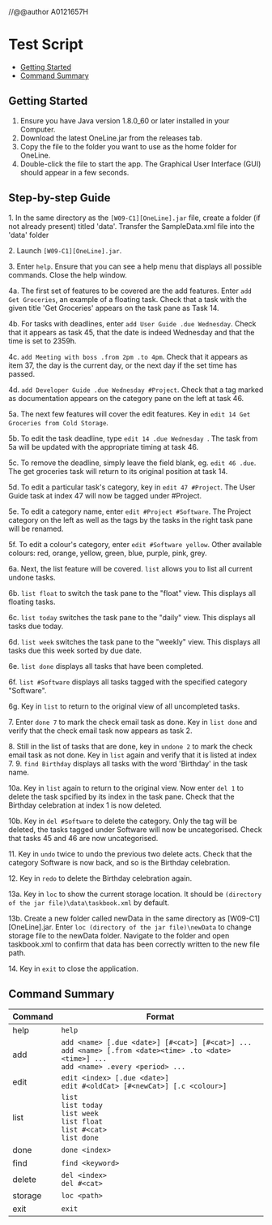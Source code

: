 //@@author A0121657H

# Test Script
* [Getting Started](#getting-started)
* [Command Summary](#command-summary)

## Getting Started
1. Ensure you have Java version 1.8.0_60 or later installed in your Computer.
2. Download the latest OneLine.jar from the releases tab.
3. Copy the file to the folder you want to use as the home folder for OneLine.
4. Double-click the file to start the app. The Graphical User Interface (GUI) should appear in a few seconds.


## Step-by-step Guide

1\. In the same directory as the `[W09-C1][OneLine].jar` file, create a folder (if not already present) titled 'data'. Transfer the SampleData.xml file into the 'data' folder

2\. Launch `[W09-C1][OneLine].jar`.

3\. Enter `help`. Ensure that you can see a help menu that displays all possible commands. Close the help window.

4a. The first set of features to be covered are the add features. Enter `add Get Groceries`, an example of a floating task. Check that a task with the given title 'Get Groceries' appears on the task pane as Task 14.

4b. For tasks with deadlines, enter `add User Guide .due Wednesday`. Check that it appears as task 45, that the date is indeed Wednesday and that the time is set to 2359h.

4c. `add Meeting with boss .from 2pm .to 4pm`. Check that it appears as item 37, the day is the current day, or the next day if the set time has passed.

4d. `add Developer Guide .due Wednesday #Project`. Check that a tag marked as documentation appears on the category pane on the left at task 46.

5a. The next few features will cover the edit features. Key in `edit 14 Get Groceries from Cold Storage`.

5b. To edit the task deadline, type `edit 14 .due Wednesday `. The task from 5a will be updated with the appropriate timing at task 46.

5c. To remove the deadline, simply leave the field blank, eg. `edit 46 .due`. The get groceries task will return to its original position at task 14.

5d. To edit a particular task's category, key in `edit 47 #Project`. The User Guide task at index 47 will now be tagged under #Project.

5e. To edit a category name, enter `edit #Project #Software`. The Project category on the left as well as the tags by the tasks in the right task pane will be renamed.

5f. To edit a colour's category, enter `edit #Software yellow`. Other available colours: red, orange, yellow, green, blue, purple, pink, grey.  

6a. Next, the list feature will be covered. `list` allows you to list all current undone tasks. 

6b. `list float` to switch the task pane to the "float" view. This displays all floating tasks.
    
6c. `list today` switches the task pane to the "daily" view. This displays all tasks due today.

6d. `list week` switches the task pane to the "weekly" view. This displays all tasks due this week sorted by due date.

6e. `list done` displays all tasks that have been completed.

6f. `list #Software` displays all tasks tagged with the specified category "Software".

6g. Key in `list` to return to the original view of all uncompleted tasks.  

7\. Enter `done 7` to mark the check email task as done. Key in `list done` and verify that the check email task now appears as task 2.

8\. Still in the list of tasks that are done, key in `undone 2` to mark the check email task as not done. Key in `list` again and verify that it is listed at index 7.
9\. `find Birthday` displays all tasks with the word 'Birthday' in the task name.  
    
10a. Key in `list` again to return to the original view. Now enter `del 1` to delete the task spcified by its index in the task pane. Check that the Birthday celebration at index 1 is now deleted.
    
10b. Key in `del #Software` to delete the category. Only the tag will be deleted, the tasks tagged under Software will now be uncategorised. Check that tasks 45 and 46 are now uncategorised.

11\. Key in `undo` twice to undo the previous two delete acts. Check that the category Software is now back, and so is the Birthday celebration.

12\. Key in `redo` to delete the Birthday celebration again.

13a. Key in `loc` to show the current storage location. It should be `(directory of the jar file)\data\taskbook.xml` by default.

13b. Create a new folder called newData in the same directory as [W09-C1][OneLine].jar. Enter `loc (directory of the jar file)\newData` to change storage file to the newData folder. Navigate to the folder and open taskbook.xml to confirm that data has been correctly written to the new file path.

14\. Key in `exit` to close the application.

## Command Summary
| Command | Format |
| ------- | ------ |
| help | `help` |
| add | `add <name> [.due <date>] [#<cat>] [#<cat>] ...` <br /> `add <name> [.from <date><time> .to <date><time>] ...` <br /> `add <name> .every <period> ...` |
| edit | `edit <index> [.due <date>]`<br />`edit #<oldCat> [#<newCat>] [.c <colour>]` |
| list | `list` <br /> `list today` <br /> `list week` <br /> `list float`<br />`list #<cat>`<br />`list done` |
| done | `done <index>` |
| find | `find <keyword>` |
| delete | `del <index>` <br /> `del #<cat>`|
| storage | `loc <path>` |
| exit | `exit` |